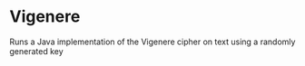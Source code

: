 # Vigenere
Runs a Java implementation of the Vigenere cipher on text using a randomly generated key
